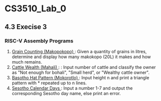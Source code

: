 # CS3510_Lab_0
## 4.3 Execise 3
### RISC-V Assembly Programs
1. <ins> Grain Counting (Makopokopo) </ins>: Given a quantity of grains in litres, determine and display how many makokopo (20L) it makes and how much remains.
2. <ins> Cattle Wealth (Mahali) </ins>: : Input number of cattle and classify the owner as "Not enough for bohali", "Small herd", or "Wealthy cattle owner".
3. <ins> Basotho Hat Pattern (Mokorotlo) </ins>: Input height n and print a triangle pattern with * repeated up to n lines.
4. <ins> Sesotho Calendar Days </ins>: Input a number 1-7 and output the corresponding Sesotho day name, else print an error.
